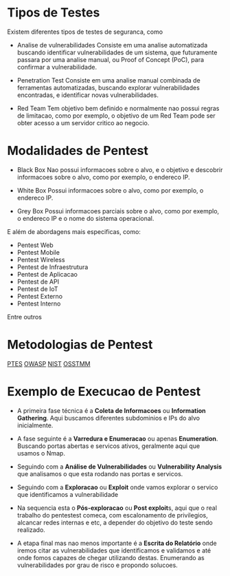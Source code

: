 # Tipos de Testes

Existem diferentes tipos de testes de seguranca, como

- Analise de vulnerabilidades
  Consiste em uma analise automatizada buscando identificar vulnerabilidades de um sistema, que futuramente passara por uma analise manual, ou Proof of Concept (PoC), para confirmar a vulnerabilidade.

- Penetration Test
  Consiste em uma analise manual combinada de ferramentas automatizadas, buscando explorar vulnerabilidades encontradas, e identificar novas vulnerabilidades.

- Red Team
  Tem objetivo bem definido e normalmente nao possui regras de limitacao, como por exemplo, o objetivo de um Red Team pode ser obter acesso a um servidor critico ao negocio.

# Modalidades de Pentest

- Black Box
  Nao possui informacoes sobre o alvo, e o objetivo e descobrir informacoes sobre o alvo, como por exemplo, o endereco IP.

- White Box
  Possui informacoes sobre o alvo, como por exemplo, o endereco IP.

- Grey Box
  Possui informacoes parciais sobre o alvo, como por exemplo, o endereco IP e o nome do sistema operacional.

E além de abordagens mais especificas, como:

- Pentest Web
- Pentest Mobile
- Pentest Wireless
- Pentest de Infraestrutura
- Pentest de Aplicacao
- Pentest de API
- Pentest de IoT
- Pentest Externo
- Pentest Interno

Entre outros

# Metodologias de Pentest

[PTES](http://wwww.pentest-standard.org/index.php/Main_Page)
[OWASP](https://owasp.org/index.php/Main_Page)
[NIST](https://csrc.nist.gov/pubs/sp/800/115/final)
[OSSTMM](http://www.isecom.org/mirror/OSSTMM.3.pdf)

# Exemplo de Execucao de Pentest

- A primeira fase técnica é a **Coleta de Informacoes** ou **Information Gathering**. Aqui buscamos diferentes subdominios e IPs do alvo inicialmente.

- A fase seguinte é a **Varredura e Enumeracao** ou apenas **Enumeration**. Buscando portas abertas e servicos ativos, geralmente aqui que usamos o Nmap.

- Seguindo com a **Análise de Vulnerabilidades** ou **Vulnerability Analysis** que analisamos o que esta rodando nas portas e servicos.

- Seguindo com a **Exploracao** ou **Exploit** onde vamos explorar o servico que identificamos a vulnerabilidade

- Na sequencia esta o **Pós-exploracao** ou **Post exploit**s, aqui que o real trabalho do pentestest comeca, com escalonamento de privilegios, alcancar redes internas e etc, a depender do objetivo do teste sendo realizado.

- A etapa final mas nao menos importante é a **Escrita do Relatório** onde iremos citar as vulnerabilidades que identificamos e validamos e até onde fomos capazes de chegar utilizando destas. Enumerando as vulnerabilidades por grau de risco e propondo solucoes.